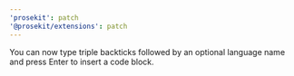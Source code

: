 ```yaml
---
'prosekit': patch
'@prosekit/extensions': patch
---
```


You can now type triple backticks followed by an optional language name and press Enter to insert a code block.
